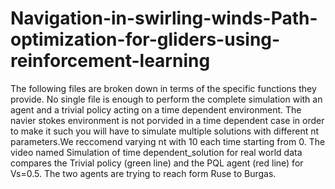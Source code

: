 # Navigation-in-swirling-winds-Path-optimization-for-gliders-using-reinforcement-learning
The following files are broken down in terms of the specific functions they provide. No single file is enough to perform the complete simulation with an agent and a trivial policy acting on a time dependent environment.
The navier stokes environment is not porvided in a time dependent case in order to make it such you will have to simulate multiple solutions with different nt parameters.We reccomend varying nt with 10 each time starting from 0.
The video named Simulation of time dependent_solution for real world data compares the Trivial policy (green line) and the PQL agent (red line) for Vs=0.5. The two agents are trying to reach form Ruse to Burgas.
